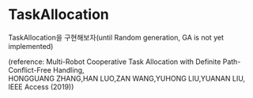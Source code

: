 # TaskAllocation
TaskAllocation을 구현해보자(until Random generation, GA is not yet implemented) 


(reference: Multi-Robot Cooperative Task Allocation with Definite Path-Conflict-Free Handling,  
              HONGGUANG ZHANG,HAN LUO,ZAN WANG,YUHONG LIU,YUANAN LIU, 
                                                                            IEEE Access (2019)) 
